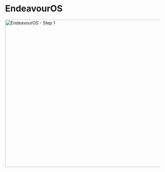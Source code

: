 # EndeavourOS

<img width="667" height="479" alt="EndeavourOS - Step 1" src="https://github.com/user-attachments/assets/13b86729-8768-422b-9837-ada67c975273" />
